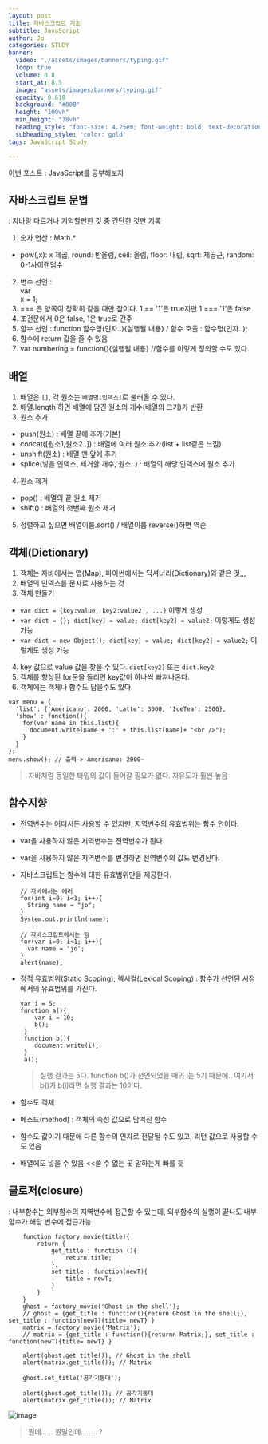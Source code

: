 ```yaml
---
layout: post
title: 자바스크립트 기초
subtitle: JavaScript
author: Jo
categories: STUDY
banner:
  video: "./assets/images/banners/typing.gif"
  loop: true
  volume: 0.8
  start_at: 8.5
  image: "assets/images/banners/typing.gif"
  opacity: 0.618
  background: "#000"
  height: "100vh"
  min_height: "38vh"
  heading_style: "font-size: 4.25em; font-weight: bold; text-decoration: underline"
  subheading_style: "color: gold"
tags: JavaScript Study

---
```



이번 포스트 : JavaScript를 공부해보자


## 자바스크립트 문법
: 자바랑 다르거나 기억할만한 것 중 간단한 것만 기록
1. 숫자 연산 : Math.*
  - pow(,x): x 제곱, round: 반올림, ceil: 올림, floor: 내림, sqrt: 제곱근, random: 0-1사이랜덤수
2. 변수 선언 : <br>var</br> x = 1;
3. === 은 양쪽이 정확히 같을 때만 참이다. 1 == '1'은 true지만 1 === '1'은 false
4. 조건문에서 0은 false, 1은 true로 간주
5. 함수 선언 : function 함수명(인자..){실행될 내용} / 함수 호출 : 함수명(인자..);
6. 함수에 return 값을 줄 수 있음
7. var numbering = function(){실행될 내용}  //함수를 이렇게 정의할 수도 있다.


## 배열
1. 배열은 ``[]``, 각 원소는 ``배열명[인덱스]``로 불러올 수 있다.
2. 배열.length 하면 배열에 담긴 원소의 개수(배열의 크기)가 반환
3. 원소 추가
  - push(원소) : 배열 끝에 추가(기본)
  - concat([원소1,원소2..]) : 배열에 여러 원소 추가(list + list같은 느낌)
  - unshift(원소) : 배열 맨 앞에 추가
  - splice(넣을 인덱스, 제거할 개수, 원소..) : 배열의 해당 인덱스에 원소 추가
4. 원소 제거
  - pop() : 배열의 끝 원소 제거
  - shift() : 배열의 첫번째 원소 제거 
5. 정렬하고 싶으면 배열이름.sort() / 배열이름.reverse()하면 역순


## 객체(Dictionary)
1. 객체는 자바에서는 맵(Map), 파이썬에서는 딕셔너리(Dictionary)와 같은 것,,,
2. 배열의 인덱스를 문자로 사용하는 것
3. 객체 만들기
  - ``var dict = {key:value, key2:value2 , ...}`` 이렇게 생성
  - ``var dict = {}; dict[key] = value; dict[key2] = value2;`` 이렇게도 생성 가능
  - ``var dict = new Object(); dict[key] = value; dict[key2] = value2;`` 이렇게도 생성 가능
4. key 값으로 value 값을 찾을 수 있다. ``dict[key2]`` 또는 ``dict.key2``
5. 객체를 향상된 for문을 돌리면 key값이 하나씩 빠져나온다. 
6. 객체에는 객체나 함수도 담을수도 있다.
  ```
  var menu = {
    'list': {'Americano': 2000, 'Latte': 3000, 'IceTea': 2500},
    'show' : function(){
      for(var name in this.list){
        document.write(name + ':' + this.list[name]+ "<br />");
      }  
    }
  };
  menu.show(); // 출력-> Americano: 2000~
  ```
  > 자바처럼 동일한 타입의 값이 들어갈 필요가 없다.
  > 자유도가 훨씬 높음
    

## 함수지향
- 전역변수는 어디서든 사용할 수 있지만, 지역변수의 유효범위는 함수 안이다.
- var을 사용하지 않은 지역변수는 전역변수가 된다.
- var을 사용하지 않은 지역변수를 변경하면 전역변수의 값도 변경된다.
- 자바스크립트는 함수에 대한 유효범위만을 제공한다.
  ```
  // 자바에서는 에러
  for(int i=0; i<1; i++){
    String name = "jo";
  }
  System.out.println(name);

  // 자바스크립트에서는 됨
  for(var i=0; i<1; i++){
    var name = 'jo';
  }
  alert(name);
  ```
- 정적 유효범위(Static Scoping), 렉시컬(Lexical Scoping)
  : 함수가 선언된 시점에서의 유효범위를 가진다.
  ```
  var i = 5;
  function a(){
      var i = 10;
      b();
   }    
   function b(){
      document.write(i);
   }    
   a();
  ```
  > 실행 결과는 5다. function b()가 선언되었을 때의 i는 5기 때문에..
  > 여기서 b()가 b(i)라면 실행 결과는 10이다.

- 함수도 객체
- 메소드(method) : 객체의 속성 값으로 담겨진 함수
- 함수도 값이기 때문에 다른 함수의 인자로 전달될 수도 있고, 리턴 값으로 사용할 수도 있음
- 배열에도 넣을 수 있음 <<쓸 수 없는 곳 말하는게 빠를 듯

## 클로저(closure)
: 내부함수는 외부함수의 지역변수에 접근할 수 있는데, 외부함수의 실행이 끝나도 내부함수가 해당 변수에 접근가능
```
    function factory_movie(title){
        return {
            get_title : function (){
                return title;
            },
            set_title : function(newT){
                title = newT;
            }
        }
    }
    ghost = factory_movie('Ghost in the shell');
    // ghost = {get_title : function(){return Ghost in the shell;}, set_title : function(newT){title= newT} }
    matrix = factory_movie('Matrix');
    // matrix = {get_title : function(){returnn Matrix;}, set_title : function(newT){title= newT} }

    alert(ghost.get_title()); // Ghost in the shell
    alert(matrix.get_title()); // Matrix
    
    ghost.set_title('공각기동대');
    
    alert(ghost.get_title()); // 공각기동대
    alert(matrix.get_title()); // Matrix
```

![image](https://github.com/CheeseYoung/Cheeseyoung.github.io/assets/132384527/60c59439-2123-40db-9d4d-e50a7ad677bc)
> 뭔데...... 뭔말인데........ ?











